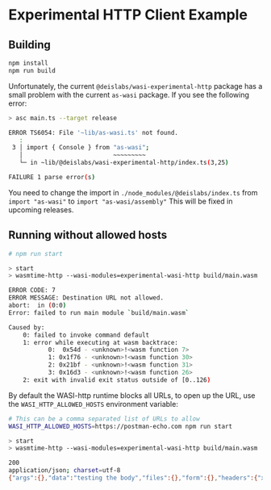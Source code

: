 # Experimental HTTP Client Example

## Building
```sh
npm install
npm run build
```

Unfortunately, the current `@deislabs/wasi-experimental-http` package has a small
problem with the current `as-wasi` package. If you see the following error:

```sh
> asc main.ts --target release

ERROR TS6054: File '~lib/as-wasi.ts' not found.
   :
 3 │ import { Console } from "as-wasi";
   │                         ~~~~~~~~~
   └─ in ~lib/@deislabs/wasi-experimental-http/index.ts(3,25)

FAILURE 1 parse error(s)
```

You need to change the import in `./node_modules/@deislabs/index.ts` from `import "as-wasi"` to `import "as-wasi/assembly"` This will be fixed in upcoming releases.

## Running without allowed hosts

```sh
# npm run start

> start
> wasmtime-http --wasi-modules=experimental-wasi-http build/main.wasm

ERROR CODE: 7
ERROR MESSAGE: Destination URL not allowed.
abort:  in (0:0)
Error: failed to run main module `build/main.wasm`

Caused by:
    0: failed to invoke command default
    1: error while executing at wasm backtrace:
           0:  0x54d - <unknown>!<wasm function 7>
           1: 0x1f76 - <unknown>!<wasm function 30>
           2: 0x21bf - <unknown>!<wasm function 31>
           3: 0x16d3 - <unknown>!<wasm function 26>
    2: exit with invalid exit status outside of [0..126)
```

By default the WASI-http runtime blocks all URLs, to open up the URL, use the `WASI_HTTP_ALLOWED_HOSTS` environment variable:

```sh
# This can be a comma separated list of URLs to allow
WASI_HTTP_ALLOWED_HOSTS=https://postman-echo.com npm run start

> start
> wasmtime-http --wasi-modules=experimental-wasi-http build/main.wasm

200
application/json; charset=utf-8
{"args":{},"data":"testing the body","files":{},"form":{},"headers":{"x-forwarded-proto":"https","x-forwarded-port":"443","host":"postman-echo.com","x-amzn-trace-id":"Root=1-63ab9531-13e124c75e84780c72f04c95","content-length":"16","content-type":"text/plain","accept":"*/*"},"json":null,"url":"https://postman-echo.com/post"}
```
